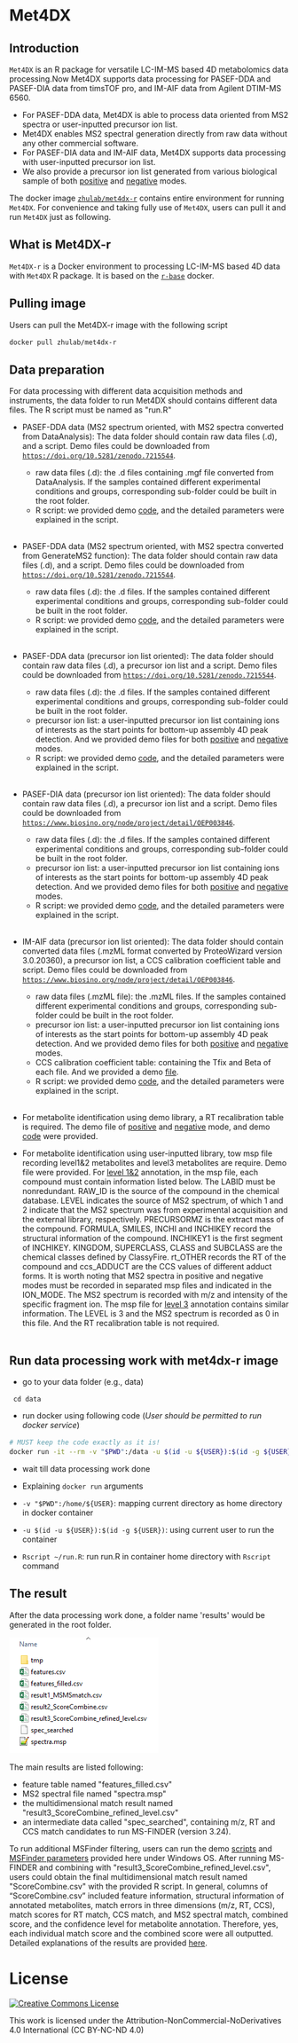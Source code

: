 # Met4DX

## Introduction
`Met4DX` is an R package for versatile LC-IM-MS based 4D metabolomics data processing.Now Met4DX supports data processing for PASEF-DDA and PASEF-DIA data from timsTOF pro, and IM-AIF data from Agilent DTIM-MS 6560.

- For PASEF-DDA data, Met4DX is able to process data oriented from MS2 spectra or user-inputted precursor ion list. 
- Met4DX enables MS2 spectral generation directly from raw data without any other commercial software. 
- For PASEF-DIA data and IM-AIF data, Met4DX supports data processing with user-inputted precursor ion list. 
- We also provide a precursor ion list generated from various biological sample of both [positive](extra/precursor_ion_list/precursor_ion_list_pos.csv) and [negative](extra/precursor_ion_list/precursor_ion_list_neg.csv) modes.

The docker image [`zhulab/met4dx-r`](https://hub.docker.com/r/zhulab/met4dx-r) contains entire environment for running `Met4DX`. For convenience and taking fully use of `Met4DX`, users can pull it and run `Met4DX` just as following.

## What is Met4DX-r

`Met4DX-r` is a Docker environment to processing LC-IM-MS based 4D data with `Met4DX` R package. It is based on the [`r-base`](https://hub.docker.com/_/r-base/) docker.

## Pulling image

Users can pull the Met4DX-r image with the following script

```bash
docker pull zhulab/met4dx-r
```

## Data preparation

For data processing with different data acquisition methods and instruments, the data folder to run Met4DX should contains different data files. The R script must be named as "run.R"

- PASEF-DDA data (MS2 spectrum oriented, with MS2 spectra converted from DataAnalysis): The data folder should contain raw data files (.d), and a script. Demo files could be downloaded from [`https://doi.org/10.5281/zenodo.7215544`](https://doi.org/10.5281/zenodo.7215544).
  * raw data files (.d): the .d files containing .mgf file converted from DataAnalysis. If the samples contained different experimental conditions and groups, corresponding sub-folder could be built in the root folder.
  * R script: we provided demo [code](extra/PASEF_DDA_ms2_da/run.R), and the detailed parameters were explained in the script.
<br/><br>


- PASEF-DDA data (MS2 spectrum oriented, with MS2 spectra converted from GenerateMS2 function): The data folder should contain raw data files (.d), and a script. Demo files could be downloaded from [`https://doi.org/10.5281/zenodo.7215544`](https://doi.org/10.5281/zenodo.7215544).
  * raw data files (.d): the .d files. If the samples contained different experimental conditions and groups, corresponding sub-folder could be built in the root folder.
  * R script: we provided demo [code](extra/PASEF_DDA_ms2_raw/run.R), and the detailed parameters were explained in the script.
<br/><br>


- PASEF-DDA data (precursor ion list oriented): The data folder should contain raw data files (.d), a precursor ion list and a script. Demo files could be downloaded from [`https://doi.org/10.5281/zenodo.7215544`](https://doi.org/10.5281/zenodo.7215544).
  * raw data files (.d): the .d files. If the samples contained different experimental conditions and groups, corresponding sub-folder could be built in the root folder.
  * precursor ion list: a user-inputted precursor ion list containing ions of interests as the start points for bottom-up assembly 4D peak detection. And we provided demo files for both [positive](extra/precursor_ion_list/precursor_ion_list_pos.csv) and [negative](extra/precursor_ion_list/precursor_ion_list_neg.csv) modes.
  * R script: we provided demo [code](extra/PASEF_DDA_ion_list/run.R), and the detailed parameters were explained in the script.
<br/><br>


- PASEF-DIA data (precursor ion list oriented): The data folder should contain raw data files (.d), a precursor ion list and a script. Demo files could be downloaded from [`https://www.biosino.org/node/project/detail/OEP003846`](https://www.biosino.org/node/project/detail/OEP003846).
  * raw data files (.d): the .d files. If the samples contained different experimental conditions and groups, corresponding sub-folder could be built in the root folder.
  * precursor ion list: a user-inputted precursor ion list containing ions of interests as the start points for bottom-up assembly 4D peak detection. And we provided demo files for both [positive](extra/precursor_ion_list/precursor_ion_list_pos.csv) and [negative](extra/precursor_ion_list/precursor_ion_list_neg.csv) modes. 
  * R script: we provided demo [code](extra/PASEF_DIA_ion_list/run.R), and the detailed parameters were explained in the script.
<br/><br>

- IM-AIF data (precursor ion list oriented): The data folder should contain converted data files (.mzML format converted by ProteoWizard version 3.0.20360), a precursor ion list, a CCS calibration coefficient table and script. Demo files could be downloaded from [`https://www.biosino.org/node/project/detail/OEP003846`](https://www.biosino.org/node/project/detail/OEP003846).
  * raw data files (.mzML file): the .mzML files. If the samples contained different experimental conditions and groups, corresponding sub-folder could be built in the root folder.
  * precursor ion list: a user-inputted precursor ion list containing ions of interests as the start points for bottom-up assembly 4D peak detection. And we provided demo files for both [positive](extra/precursor_ion_list/precursor_ion_list_pos.csv) and [negative](extra/precursor_ion_list/precursor_ion_list_neg.csv) modes. 
  * CCS calibration coefficient table: containing the Tfix and Beta of each file. And we provided a demo [file](extra/IM_AIF_ion_lis/calibration_table.csv).
  * R script: we provided demo [code](extra/IM_AIF_ion_lis/run.R), and the detailed parameters were explained in the script.
<br/><br>
- For metabolite identification using demo library, a RT recalibration table is required. The demo file of [positive](extra/RT_recalibration_table/rt_pos.csv) and [negative](extra/RT_recalibration_table/rt_neg.csv) mode, and demo [code](extra/demo_library/run.R) were provided. 

- For metabolite identification using user-inputted library, tow msp file recording level1&2 metabolites and level3 metabolites are require. Demo file were provided. For [level 1&2](extra/user_library/level1_2_neg.msp) annotation, in the msp file, each compound must contain information listed below. The LABID must be nonredundant. RAW_ID is the source of the compound in the chemical database. LEVEL indicates the source of MS2 spectrum, of which 1 and 2 indicate that the MS2 spectrum was from experimental acquisition and the external library, respectively. PRECURSORMZ is the extract mass of the compound. FORMULA, SMILES, INCHI and INCHIKEY record the structural information of the compound. INCHIKEY1 is the first segment of INCHIKEY. KINGDOM, SUPERCLASS, CLASS and SUBCLASS are the chemical classes defined by ClassyFire. rt_OTHER records the RT of the compound and ccs_ADDUCT are the CCS values of different adduct forms. It is worth noting that MS2 spectra in positive and negative modes must be recorded in separated msp files and indicated in the ION_MODE. The MS2 spectrum is recorded with m/z and intensity of the specific fragment ion. The msp file for [level 3](extra/user_library/level3_neg.msp) annotation contains similar information. The LEVEL is 3 and the MS2 spectrum is recorded as 0 in this file. And the RT recalibration table is not required. 
<br/><br>

## Run data processing work with met4dx-r image

- go to your data folder (e.g., data)

```base
 cd data
```

- run docker using following code (*User should be permitted to run docker service*)

```bash
# MUST keep the code exactly as it is!
docker run -it --rm -v "$PWD":/data -u $(id -u ${USER}):$(id -g ${USER}) zhulab/met4dx-r Rscript run.R
```

- wait till data processing work done

- Explaining `docker run` arguments

- `-v "$PWD":/home/${USER}`: mapping current directory as home directory in docker container

- `-u $(id -u ${USER}):$(id -g ${USER})`: using current user to run the container

- `Rscript ~/run.R`: run run.R in container home directory with `Rscript`  command

## The result 

After the data processing work done, a folder name 'results' would be generated in the root folder. 

![Example results](extra/imgs/result.png)

The main results are listed following:
- feature table named "features_filled.csv"
- MS2 spectral file named "spectra.msp" 
- the multidimensional match result named "result3_ScoreCombine_refined_level.csv"
- an intermediate data called "spec_searched", containing m/z, RT and CCS match candidates to run MS-FINDER (version 3.24).

To run additional MSFinder filtering, users can run the demo [scripts](extra/ForMSFinder/combine_final_result.R) and [MSFinder parameters](extra/ForMSFinder/MsfinderConsoleApp-Param.txt) provided here under Windows OS.
After running MS-FINDER and combining with "result3_ScoreCombine_refined_level.csv", users could obtain the final multidimensional match result named "ScoreCombine.csv" with the provided R script. In general, columns of “ScoreCombine.csv” included feature information, structural information of annotated metabolites, match errors in three dimensions (m/z, RT, CCS), match scores for RT match, CCS match, and MS2 spectral match, combined score, and the confidence level for metabolite annotation. Therefore, yes, each individual match score and the combined score were all outputted. Detailed explanations of the results are provided [here](extra/column_name.xlsx).
 
# License
<a rel="license" href="https://creativecommons.org/licenses/by-nc-nd/4.0/"><img alt="Creative Commons License" style="border-width:0" src="https://i.creativecommons.org/l/by-nc-nd/4.0/88x31.png" /></a>

This work is licensed under the Attribution-NonCommercial-NoDerivatives 4.0 International (CC BY-NC-ND 4.0)
